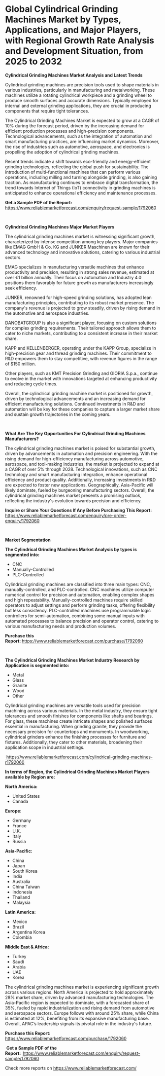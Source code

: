 <p><h1>Global Cylindrical Grinding Machines Market by Types, Applications, and Major Players, with Regional Growth Rate Analysis and Development Situation, from 2025 to 2032</h1></p><p><strong>Cylindrical Grinding Machines Market Analysis and Latest Trends</strong></p>
<p><p>Cylindrical grinding machines are precision tools used to shape materials in various industries, particularly in manufacturing and metalworking. These machines utilize a rotating cylindrical workpiece and a grinding wheel to produce smooth surfaces and accurate dimensions. Typically employed for internal and external grinding applications, they are crucial in producing components that require tight tolerances.</p><p>The Cylindrical Grinding Machines Market is expected to grow at a CAGR of 10% during the forecast period, driven by the increasing demand for efficient production processes and high-precision components. Technological advancements, such as the integration of automation and smart manufacturing practices, are influencing market dynamics. Moreover, the rise of industries such as automotive, aerospace, and electronics is propelling the adoption of cylindrical grinding machines.</p><p>Recent trends indicate a shift towards eco-friendly and energy-efficient grinding technologies, reflecting the global push for sustainability. The introduction of multi-functional machines that can perform various operations, including milling and turning alongside grinding, is also gaining traction. As manufacturing continues to embrace digital transformation, the trend towards Internet of Things (IoT) connectivity in grinding machines is anticipated to enhance operational efficiency and maintenance processes.</p></p>
<p><strong>Get a Sample PDF of the Report:&nbsp;</strong> <a href="https://www.reliablemarketforecast.com/enquiry/request-sample/1792060?utm_campaign=3511&utm_medium=2&utm_source=Github&utm_content=ia&utm_term=10042025&utm_id=cylindrical-grinding-machines">https://www.reliablemarketforecast.com/enquiry/request-sample/1792060</a></p>
<p>&nbsp;</p>
<p><strong>Cylindrical Grinding Machines Major Market Players</strong></p>
<p><p>The cylindrical grinding machines market is witnessing significant growth, characterized by intense competition among key players. Major companies like EMAG GmbH & Co. KG and JUNKER Maschinen are known for their advanced technology and innovative solutions, catering to various industrial sectors. </p><p>EMAG specializes in manufacturing versatile machines that enhance productivity and precision, resulting in strong sales revenue, estimated at over €1 billion annually. Their focus on automation and Industry 4.0 positions them favorably for future growth as manufacturers increasingly seek efficiency.</p><p>JUNKER, renowned for high-speed grinding solutions, has adopted lean manufacturing principles, contributing to its robust market presence. The company's revenue is projected to grow steadily, driven by rising demand in the automotive and aerospace industries.</p><p>DANOBATGROUP is also a significant player, focusing on custom solutions for complex grinding requirements. Their tailored approach allows them to cater to niche markets, contributing to a consistent increase in their market share.</p><p>KAPP and KELLENBERGER, operating under the KAPP Group, specialize in high-precision gear and thread grinding machines. Their commitment to R&D empowers them to stay competitive, with revenue figures in the range of $150 million. </p><p>Other players, such as KMT Precision Grinding and GIORIA S.p.a., continue to evolve in the market with innovations targeted at enhancing productivity and reducing cycle times.</p><p>Overall, the cylindrical grinding machine market is positioned for growth, driven by technological advancements and an increasing demand for efficient manufacturing solutions. Continued investments in R&D and automation will be key for these companies to capture a larger market share and sustain growth trajectories in the coming years.</p></p>
<p>&nbsp;</p>
<p><strong>What Are The Key Opportunities For Cylindrical Grinding Machines Manufacturers?</strong></p>
<p><p>The cylindrical grinding machines market is poised for substantial growth, driven by advancements in automation and precision engineering. With the rising demand for high-efficiency manufacturing across automotive, aerospace, and tool-making industries, the market is projected to expand at a CAGR of over 5% through 2028. Technological innovations, such as CNC technology and smart manufacturing integration, enhance operational efficiency and product quality. Additionally, increasing investments in R&D are expected to foster new applications. Geographically, Asia-Pacific will likely dominate, fueled by burgeoning manufacturing sectors. Overall, the cylindrical grinding machines market presents a promising outlook, reflecting the industry's evolution towards precision and efficiency.</p></p>
<p><strong>Inquire or Share Your Questions If Any Before Purchasing This Report:</strong> <a href="https://www.reliablemarketforecast.com/enquiry/pre-order-enquiry/1792060?utm_campaign=3511&utm_medium=2&utm_source=Github&utm_content=ia&utm_term=10042025&utm_id=cylindrical-grinding-machines">https://www.reliablemarketforecast.com/enquiry/pre-order-enquiry/1792060</a></p>
<p>&nbsp;</p>
<p><strong>Market Segmentation</strong></p>
<p><strong>The Cylindrical Grinding Machines Market Analysis by types is segmented into:</strong></p>
<p><ul><li>CNC</li><li>Manually-Controlled</li><li>PLC-Controlled</li></ul></p>
<p><p>Cylindrical grinding machines are classified into three main types: CNC, manually-controlled, and PLC-controlled. CNC machines utilize computer numerical control for precision and automation, enabling complex shapes and high repeatability. Manually-controlled machines require skilled operators to adjust settings and perform grinding tasks, offering flexibility but less consistency. PLC-controlled machines use programmable logic controllers for semi-automation, combining some manual inputs with automated processes to balance precision and operator control, catering to various manufacturing needs and production volumes.</p></p>
<p><strong>Purchase this Report:&nbsp;</strong><a href="https://www.reliablemarketforecast.com/purchase/1792060?utm_campaign=3511&utm_medium=2&utm_source=Github&utm_content=ia&utm_term=10042025&utm_id=cylindrical-grinding-machines">https://www.reliablemarketforecast.com/purchase/1792060</a></p>
<p>&nbsp;</p>
<p><strong>The Cylindrical Grinding Machines Market Industry Research by Application is segmented into:</strong></p>
<p><ul><li>Metal</li><li>Glass</li><li>Granite</li><li>Wood</li><li>Other</li></ul></p>
<p><p>Cylindrical grinding machines are versatile tools used for precision machining across various materials. In the metal industry, they ensure tight tolerances and smooth finishes for components like shafts and bearings. For glass, these machines create intricate shapes and polished surfaces essential in manufacturing. When grinding granite, they provide the necessary precision for countertops and monuments. In woodworking, cylindrical grinders enhance the finishing processes for furniture and fixtures. Additionally, they cater to other materials, broadening their application scope in industrial settings.</p></p>
<p><a href="https://www.reliablemarketforecast.com/cylindrical-grinding-machines-r1792060?utm_campaign=3511&utm_medium=2&utm_source=Github&utm_content=ia&utm_term=10042025&utm_id=cylindrical-grinding-machines">&nbsp;https://www.reliablemarketforecast.com/cylindrical-grinding-machines-r1792060</a></p>
<p><strong>In terms of Region, the Cylindrical Grinding Machines Market Players available by Region are:</strong></p>
<p>
    <p> <strong> North America: </strong>
        <ul>
            <li>United States</li>
            <li>Canada</li>
        </ul>
        </p> 
    <p> <strong> Europe: </strong>
        <ul>
            <li>Germany</li>
            <li>France</li>
            <li>U.K.</li>
            <li>Italy</li>
            <li>Russia</li>
        </ul>
        </p> 
    <p> <strong> Asia-Pacific: </strong>
        <ul>
            <li>China</li>
            <li>Japan</li>
            <li>South Korea</li>
            <li>India</li>
            <li>Australia</li>
            <li>China Taiwan</li>
            <li>Indonesia</li>
            <li>Thailand</li>
            <li>Malaysia</li>
        </ul>
        </p> 
    <p> <strong> Latin America: </strong>
        <ul>
            <li>Mexico</li>
            <li>Brazil</li>
            <li>Argentina Korea</li>
            <li>Colombia</li>
        </ul>
        </p> 
    <p> <strong> Middle East & Africa: </strong>
        <ul>
            <li>Turkey</li>
            <li>Saudi</li>
            <li>Arabia</li>
            <li>UAE</li>
            <li>Korea</li>
        </ul>
    </p>
    </p>
<p><p>The cylindrical grinding machines market is experiencing significant growth across various regions. North America is projected to hold approximately 28% market share, driven by advanced manufacturing technologies. The Asia-Pacific region is expected to dominate, with a forecasted share of 35%, fueled by rapid industrialization and rising demand from automotive and aerospace sectors. Europe follows with around 25% share, while China is estimated at 12%, benefiting from its expansive manufacturing base. Overall, APAC’s leadership signals its pivotal role in the industry's future.</p></p>
<p><strong>Purchase this Report: </strong><a href="https://www.reliablemarketforecast.com/purchase/1792060?utm_campaign=3511&utm_medium=2&utm_source=Github&utm_content=ia&utm_term=10042025&utm_id=cylindrical-grinding-machines">https://www.reliablemarketforecast.com/purchase/1792060</a></p>
<p>&nbsp;<strong>Get a Sample PDF of the Report:&nbsp;&nbsp;</strong><a href="https://www.reliablemarketforecast.com/enquiry/request-sample/1792060?utm_campaign=3511&utm_medium=2&utm_source=Github&utm_content=ia&utm_term=10042025&utm_id=cylindrical-grinding-machines">https://www.reliablemarketforecast.com/enquiry/request-sample/1792060</a></p>
<p><strong></strong></p>
<p>Check more reports on <a href="https://www.reliablemarketforecast.com/?utm_campaign=3511&utm_medium=2&utm_source=Github&utm_content=ia&utm_term=10042025&utm_id=cylindrical-grinding-machines">https://www.reliablemarketforecast.com/</a></p>